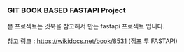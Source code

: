 ### GIT BOOK BASED FASTAPI Project

본 프로젝트는 깃북을 참고해서 만든 fastapi 프로젝트 입니다. <br>

참고 링크 : https://wikidocs.net/book/8531 (점프 투 FASTAPI)